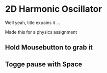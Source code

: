 # 2D Harmonic Oscillator

Well yeah, title expains it ...

Made this for a physics assignment

## Hold Mousebutton to grab it

## Togge pause with Space
